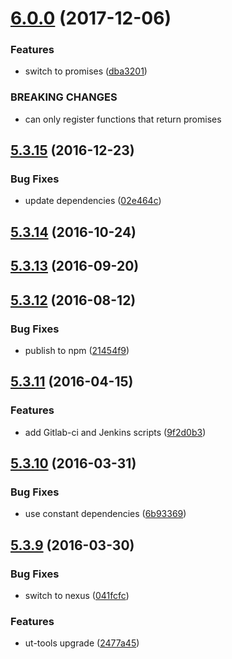 <a name="6.0.0"></a>
# [6.0.0](https://github.com/softwaregroup-bg/ut-rpc/compare/v5.3.15...v6.0.0) (2017-12-06)


### Features

* switch to promises ([dba3201](https://github.com/softwaregroup-bg/ut-rpc/commit/dba3201))


### BREAKING CHANGES

* can only register functions that return promises



<a name="5.3.15"></a>
## [5.3.15](https://github.com/softwaregroup-bg/ut-rpc/compare/v5.3.14...v5.3.15) (2016-12-23)


### Bug Fixes

* update dependencies ([02e464c](https://github.com/softwaregroup-bg/ut-rpc/commit/02e464c))



<a name="5.3.14"></a>
## [5.3.14](https://github.com/softwaregroup-bg/ut-rpc/compare/v5.3.13...v5.3.14) (2016-10-24)



<a name="5.3.13"></a>
## [5.3.13](https://github.com/softwaregroup-bg/ut-rpc/compare/v5.3.12...v5.3.13) (2016-09-20)



<a name="5.3.12"></a>
## [5.3.12](https://github.com/softwaregroup-bg/ut-rpc/compare/v5.3.11...v5.3.12) (2016-08-12)


### Bug Fixes

* publish to npm ([21454f9](https://github.com/softwaregroup-bg/ut-rpc/commit/21454f9))



<a name="5.3.11"></a>
## [5.3.11](https://git.softwaregroup-bg.com/ut5/ut-rpc/compare/v5.3.10...v5.3.11) (2016-04-15)


### Features

* add Gitlab-ci and Jenkins scripts ([9f2d0b3](https://git.softwaregroup-bg.com/ut5/ut-rpc/commit/9f2d0b3))



<a name="5.3.10"></a>
## [5.3.10](https://git.softwaregroup-bg.com/ut5/ut-rpc/compare/v5.3.9...v5.3.10) (2016-03-31)


### Bug Fixes

* use constant dependencies ([6b93369](https://git.softwaregroup-bg.com/ut5/ut-rpc/commit/6b93369))



<a name="5.3.9"></a>
## [5.3.9](https://git.softwaregroup-bg.com/ut5/ut-rpc/compare/v5.3.7...v5.3.9) (2016-03-30)


### Bug Fixes

* switch to nexus ([041fcfc](https://git.softwaregroup-bg.com/ut5/ut-rpc/commit/041fcfc))

### Features

* ut-tools upgrade ([2477a45](https://git.softwaregroup-bg.com/ut5/ut-rpc/commit/2477a45))



